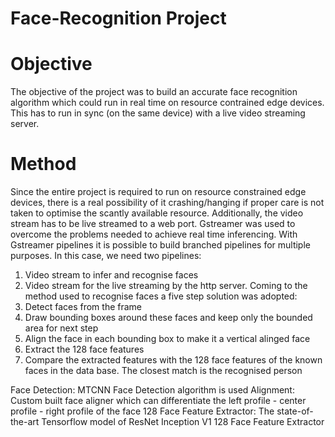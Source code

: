 # Face-Recognition Project

# Objective
The objective of the project was to build an accurate face recognition algorithm which could run in real time on resource contrained edge devices. This has to run in sync (on the same device) with a live video streaming server. 

# Method
Since the entire project is required to run on resource constrained edge devices, there is a real possibility of it crashing/hanging if proper care is not taken to optimise the scantly available resource. Additionally, the video stream has to be live streamed to a web port. Gstreamer was used to overcome the problems needed to achieve real time inferencing. With Gstreamer pipelines it is possible to build branched pipelines for multiple purposes. In this case, we need two pipelines:
1) Video stream to infer and recognise faces
2) Video stream for the live streaming by the http server. 
Coming to the method used to recognise faces a five step solution was adopted:
1) Detect faces from the frame
2) Draw bounding boxes around these faces and keep only the bounded area for next step
3) Align the face in each bounding box to make it a vertical alinged face
4) Extract the 128 face features
5) Compare the extracted features with the 128 face features of the known faces in the data base. The closest match is the recognised person

Face Detection: MTCNN Face Detection algorithm is used
Alignment: Custom built face aligner which can differentiate the left profile - center profile - right profile of the face
128 Face Feature Extractor: The state-of-the-art Tensorflow model of ResNet Inception V1 128 Face Feature Extractor  

